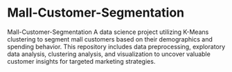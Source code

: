 # Mall-Customer-Segmentation
Mall-Customer-Segmentation  A data science project utilizing K-Means clustering to segment mall customers based on their demographics and spending behavior. This repository includes data preprocessing, exploratory data analysis, clustering analysis, and visualization to uncover valuable customer insights for targeted marketing strategies.
